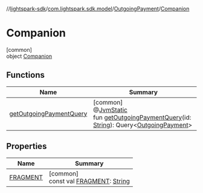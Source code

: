 //[lightspark-sdk](../../../../index.md)/[com.lightspark.sdk.model](../../index.md)/[OutgoingPayment](../index.md)/[Companion](index.md)

# Companion

[common]\
object [Companion](index.md)

## Functions

| Name | Summary |
|---|---|
| [getOutgoingPaymentQuery](get-outgoing-payment-query.md) | [common]<br>@[JvmStatic](https://kotlinlang.org/api/latest/jvm/stdlib/kotlin.jvm/-jvm-static/index.html)<br>fun [getOutgoingPaymentQuery](get-outgoing-payment-query.md)(id: [String](https://kotlinlang.org/api/latest/jvm/stdlib/kotlin/-string/index.html)): Query&lt;[OutgoingPayment](../index.md)&gt; |

## Properties

| Name | Summary |
|---|---|
| [FRAGMENT](-f-r-a-g-m-e-n-t.md) | [common]<br>const val [FRAGMENT](-f-r-a-g-m-e-n-t.md): [String](https://kotlinlang.org/api/latest/jvm/stdlib/kotlin/-string/index.html) |
